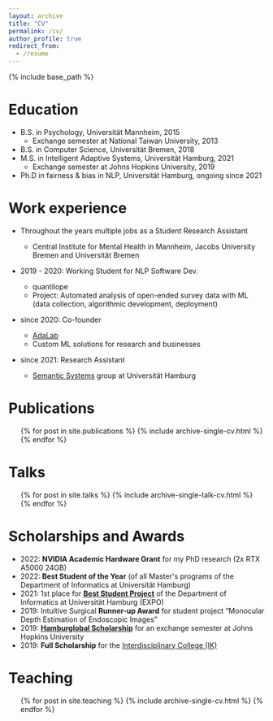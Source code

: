 ```yaml
---
layout: archive
title: "CV"
permalink: /cv/
author_profile: true
redirect_from:
  - /resume
---
```


{% include base_path %}

Education
======
* B.S. in Psychology, Universität Mannheim, 2015 
  * Exchange semester at National Taiwan University, 2013 
* B.S. in Computer Science, Universität Bremen, 2018
* M.S. in Intelligent Adaptive Systems, Universität Hamburg, 2021
  * Exchange semester at Johns Hopkins University, 2019
* Ph.D in fairness & bias in NLP, Universität Hamburg, ongoing since 2021

Work experience
======
* Throughout the years multiple jobs as a Student Research Assistant
  * Central Institute for Mental Health in Mannheim, Jacobs University Bremen and Universität Bremen
  
* 2019 - 2020: Working Student for NLP Software Dev.
  * quantilope
  * Project: Automated analysis of open-ended survey data with ML (data collection, algorithmic development, deployment)

* since 2020: Co-founder 
  * [AdaLab](adalab.ai)
  * Custom ML solutions for research and businesses

* since 2021: Research Assistant
  * [Semantic Systems](https://www.inf.uni-hamburg.de/en/inst/ab/sems/home.html) group at Universität Hamburg
  

Publications
======
  <ul>{% for post in site.publications %}
    {% include archive-single-cv.html %}
  {% endfor %}</ul>
  
Talks
======
  <ul>{% for post in site.talks %}
    {% include archive-single-talk-cv.html %}
  {% endfor %}</ul>

Scholarships and Awards
======
* 2022: **NVIDIA Academic Hardware Grant** for my PhD research (2x RTX A5000 24GB)
* 2022: **Best Student of the Year** (of all Master's programs of the Department of Informatics at Universität Hamburg)
* 2021: 1st place for [**Best Student Project**](https://www.inf.uni-hamburg.de/en/inst/ab/lt/home/news/202110-expo.html) of the Department of Informatics at Universität Hamburg (EXPO)
* 2019: Intuitive Surgical **Runner-up Award** for student project “Monocular Depth Estimation of Endoscopic Images”
* 2019: [**Hamburglobal Scholarship**](https://www.uni-hamburg.de/en/internationales/studierende/outgoing/austausch-gaststudium/finanzierung/hamburglobal-foerderprogramm.html) for an exchange semester at Johns Hopkins University
* 2019: **Full Scholarship** for the [Interdisciplinary College (IK)](https://interdisciplinary-college.org/)

Teaching
======
  <ul>{% for post in site.teaching %}
    {% include archive-single-cv.html %}
  {% endfor %}</ul>
  

